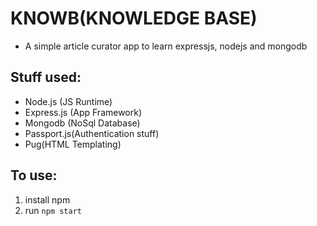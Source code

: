 # KNOWB(KNOWLEDGE BASE)

* A simple article curator app to learn expressjs, nodejs and mongodb

## Stuff used:

* Node.js (JS Runtime)
* Express.js (App Framework)
* Mongodb (NoSql Database)
* Passport.js(Authentication stuff)
* Pug(HTML Templating)

## To use:

1. install npm
2. run `npm start`
